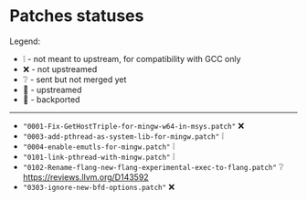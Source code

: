 # Patches statuses

Legend:

- :grey_exclamation: - not meant to upstream, for compatibility with GCC only
- :x: - not upstreamed
- :grey_question: - sent but not merged yet
- :arrow_up_small:  - upstreamed
- :arrow_down_small:  - backported

-----

- `"0001-Fix-GetHostTriple-for-mingw-w64-in-msys.patch"` :x:
- `"0003-add-pthread-as-system-lib-for-mingw.patch"` :grey_exclamation:
- `"0004-enable-emutls-for-mingw.patch"` :grey_exclamation:
- `"0101-link-pthread-with-mingw.patch"` :grey_exclamation:
- `"0102-Rename-flang-new-flang-experimental-exec-to-flang.patch"` :grey_question: https://reviews.llvm.org/D143592
- `"0303-ignore-new-bfd-options.patch"` :x:
